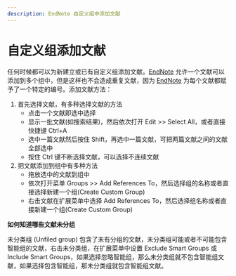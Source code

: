 ```yaml
---
description: EndNote 自定义组中添加文献
---
```


# 自定义组添加文献

任何时候都可以为新建立或已有自定义组添加文献。[EndNote](http://www.howsci.com/tag/endnote/) 允许一个文献可以添加到多个组中，但是这样也不会造成重复文献，因为 [EndNote](http://www.howsci.com/tag/endnote/) 为每个文献都赋予了一个特定的编号。添加文献方法：

1. 首先选择文献，有多种选择文献的方法
   * 点击一个文献即选中选择
   * 显示一批文献\(如搜索结果\)，然后依次打开 Edit &gt;&gt; Select All，或者直接快捷键 Ctrl+A
   * 选中一篇文献然后按住 Shift，再选中一篇文献，可把两篇文献之间的文献全部选中
   * 按住 Ctrl 键不断选择文献，可以选择不连续文献
2. 把文献添加到组中有多种方法
   * 拖放选中的文献到组中
   * 依次打开菜单 Groups &gt;&gt; Add References To，然后选择组的名称或者直接选择新建一个组\(Create Custom Group\)
   * 右击文献在扩展菜单中选择 Add References To，然后选择组名称或者直接新建一个组\(Create Custom Group\)

**如何知道哪些文献未分组**

未分类组 \(Unfiled group\) 包含了未有分组的文献，未分类组可能或者不可能包含智能组的文献，右击未分类组，在扩展菜单中设置 Exclude Smart Groups 或 Include Smart Groups，如果选择忽略智能组，那么未分类组就不包含智能组文献，如果选择包含智能组，那未分类组就包含智能组文献。

